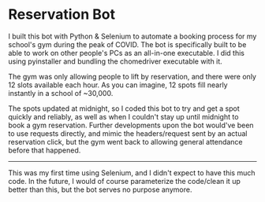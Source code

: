 # Reservation Bot
I built this bot with Python & Selenium to automate a booking process for my school's gym during the peak of COVID. The bot is specifically built to be able to work on other people's PCs as an all-in-one executable. I did this using pyinstaller and bundling the chomedriver executable with it.

The gym was only allowing people to lift by reservation, and there were only 12 slots available each hour. As you can imagine, 12 spots fill nearly instantly in a school of ~30,000.

The spots updated at midnight, so I coded this bot to try and get a spot quickly and reliably, as well as when I couldn't stay up until midnight to book a gym reservation. Further developments upon the bot would've been to use requests directly, and mimic the headers/request sent by an actual reservation click, but the gym went back to allowing general attendance before that happened.


----

This was my first time using Selenium, and I didn't expect to have this much code. In the future, I would of course parameterize the code/clean it up better than this, but the bot serves no purpose anymore.
